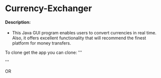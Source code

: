 # Currency-Exchanger

#### Description:

- This Java GUI program enables users to convert currencies in real time. Also, it offers excellent functionality that will recommend the finest platform for money transfers.

To clone get the app you can clone:
'''

'''

OR


